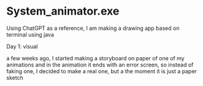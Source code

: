 # System_animator.exe

Using ChatGPT as a reference, I am making a drawing app based on terminal using java

Day 1: visual

a few weeks ago, I started making a storyboard on paper of one of my animations and in the animation it ends with an error screen, so instead of faking one, I decided to make a real one, but a the moment it is just a paper sketch
